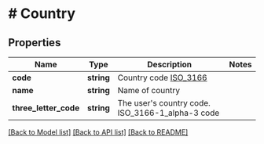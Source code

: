 # # Country

## Properties

Name | Type | Description | Notes
------------ | ------------- | ------------- | -------------
**code** | **string** | Country code [ISO_3166](https://en.wikipedia.org/wiki/ISO_3166-1_alpha-2) |
**name** | **string** | Name of country |
**three_letter_code** | **string** | The user&#39;s country code. ISO_3166-1_alpha-3 code |

[[Back to Model list]](../../README.md#models) [[Back to API list]](../../README.md#endpoints) [[Back to README]](../../README.md)
